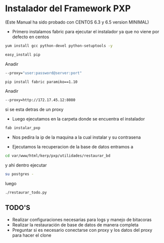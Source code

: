 Instalador del Framework PXP
===============================

(Este Manual ha sido probado con CENTOS 6.3 y 6.5 version MINIMAL) 

* Primero instalamos fabric para ejecutar el instalador ya que no viene por defecto en centos

```sh
yum install gcc python-devel python-setuptools -y
```

```sh
easy_install pip
```
Anadir 

```sh
--proxy="user:password@server:port"
```

```sh
pip install fabric paramiko==1.10
```
Anadir 

```sh
--proxy=http://172.17.45.12:8080
```

si se esta detras de un proxy
* Luego ejecutamos en la carpeta donde se encuentra el instalador

```sh 
fab instalar_pxp
```

* Nos pedira la ip de la maquina a la cual instalar y su contrasena

* Ejecutamos la recuperacion de la base de datos entramos a 

```sh 
cd var/www/html/kerp/pxp/utilidades/restaurar_bd
```

y ahi dentro ejecutar 

```sh 
su postgres -
```

luego

```sh
./restaurar_todo.py
```

TODO'S
-------

* Realizar configuraciones necesarias para logs y manejo de bitacoras
* Realizar la restauración de base de datos de manera completa
* Preguntar si es necesario conectarse con proxy y los datos del proxy para hacer el clone
